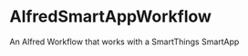 AlfredSmartAppWorkflow
======================

An Alfred Workflow that works with a SmartThings SmartApp